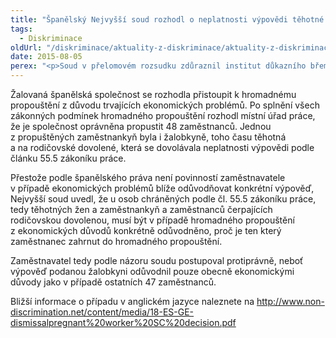 ```yaml
---
title: "Španělský Nejvyšší soud rozhodl o neplatnosti výpovědi těhotné ženě na rodičovské dovolené"
tags:
  - Diskriminace
oldUrl: "/diskriminace/aktuality-z-diskriminace/aktuality-z-diskriminace-2015/spanelsky-nejvyssi-soud-rozhodl-o-neplatnosti-vypovedi-tehotne-zene-na-rodicovske-dovo/"
date: 2015-08-05
perex: "<p>Soud v přelomovém rozsudku zdůraznil institut důkazního břemene, který leží na zaměstnavateli v antidiskriminačních sporech týkajících se hromadného propuštění, pakliže dopadá na těhotné zaměstnankyně, případně na zaměstnankyně a zaměstnance na rodičovské dovolené.</p>"
---
```


<!-- imported from the old website -->

<p>Žalovaná španělská společnost se rozhodla přistoupit k hromadnému propouštění z důvodu trvajících ekonomických problémů. Po splnění všech zákonných podmínek hromadného propouštění rozhodl místní úřad práce, že je společnost oprávněna propustit 48 zaměstnanců. Jednou z propuštěných zaměstnankyň byla i žalobkyně, toho času těhotná a na rodičovské dovolené, která se dovolávala neplatnosti výpovědi podle článku 55.5 zákoníku práce.</p><p>Přestože podle španělského práva není povinností zaměstnavatele v případě ekonomických problémů blíže odůvodňovat konkrétní výpověď, Nejvyšší soud uvedl, že u osob chráněných podle čl. 55.5 zákoníku práce, tedy těhotných žen a zaměstnankyň a zaměstnanců čerpajících rodičovskou dovolenou, musí být v případě hromadného propouštění z ekonomických důvodů konkrétně odůvodněno, proč je ten který zaměstnanec zahrnut do hromadného propouštění. </p><p>Zaměstnavatel tedy podle názoru soudu postupoval protiprávně, neboť výpověď podanou žalobkyni odůvodnil pouze obecně ekonomickými důvody jako v případě ostatních 47 zaměstnanců. </p><p>Bližší informace o případu v anglickém jazyce naleznete na <a title="Otevření do nového okna" href="http://www.non-discrimination.net/content/media/18-ES-GE-dismissalpregnant%20worker%20SC%20decision.pdf" target="_blank">http://www.non-discrimination.net/content/media/18-ES-GE-dismissalpregnant%20worker%20SC%20decision.pdf</a> <img alt="" src="https://www.ochrance.cz/typo3/ext/od_linkdesc/icons/external.gif" class="od_linkdesc_icon_external" /></p>
